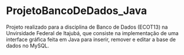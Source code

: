 # ProjetoBancoDeDados_Java
Projeto realizado para a disciplina de Banco de Dados (ECOT13) na Unvirsidade Federal de Itajubá, que consiste na implementação de uma interface gráfica feita em Java para inserir, remover e editar a base de dados no MySQL.
